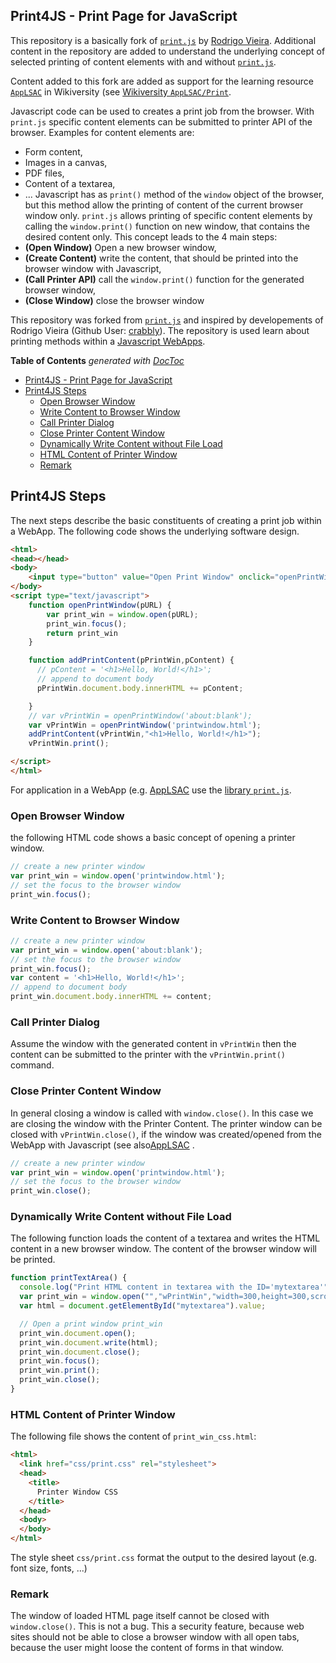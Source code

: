 
## Print4JS - Print Page for JavaScript
This repository is a basically fork of [`print.js`](https://github.com/crabbly/Print.js) by [Rodrigo Vieira](https://github.com/crabbly). Additional content in the repository are added to understand the underlying concept of selected printing of content elements with and without [`print.js`](https://github.com/crabbly/Print.js).


Content added to this fork are added as support for the learning resource [`AppLSAC`](https://en.wikiversity.org/wiki/AppLSAC) in Wikiversity  (see [Wikiversity `AppLSAC/Print`](https://en.wikiversity.org/wiki/AppLSAC/Print).  

Javascript code can be used to creates a print job from the browser. With `print.js` specific content elements  can be submitted to printer API of the browser. Examples for content elements are:
* Form content,
* Images in a canvas,
* PDF files,
* Content of a textarea,
* ...
Javascript has as `print()` method of the `window` object of the browser, but this method allow the printing of content of the current browser window only. `print.js` allows printing of specific content elements by calling the `window.print()` function on new window, that contains the desired content only. This concept leads to the 4 main steps:
* **(Open Window)** Open a new browser window,
* **(Create Content)** write the content, that should be printed into the browser window with Javascript,
* **(Call Printer API)** call the `window.print()` function for the generated browser window,
* **(Close Window)** close the browser window

This repository was forked from [`print.js`](https://github.com/crabbly/Print.js) and inspired by developements of Rodrigo Vieira (Github User: [crabbly](https://github.com/crabbly)). The repository is used learn about printing methods within a [Javascript  WebApps](https://en.wikiversity.org/wiki/AppLSAC/Print).

<!-- START doctoc generated TOC please keep comment here to allow auto update -->
<!-- DON'T EDIT THIS SECTION, INSTEAD RE-RUN doctoc TO UPDATE -->
**Table of Contents**  *generated with [DocToc](https://github.com/thlorenz/doctoc)*

- [Print4JS - Print Page for JavaScript](#print4js---print-page-for-javascript)
- [Print4JS Steps](#print4js-steps)
  - [Open Browser Window](#open-browser-window)
  - [Write Content to Browser Window](#write-content-to-browser-window)
  - [Call Printer Dialog](#call-printer-dialog)
  - [Close Printer Content Window](#close-printer-content-window)
  - [Dynamically Write Content without File Load](#dynamically-write-content-without-file-load)
  - [HTML Content of Printer Window](#html-content-of-printer-window)
  - [Remark](#remark)

<!-- END doctoc generated TOC please keep comment here to allow auto update -->


## Print4JS Steps
The next steps describe the basic constituents of creating a print job within a WebApp. The following code shows the underlying software design.
```html
<html>
<head></head>
<body>
    <input type="button" value="Open Print Window" onclick="openPrintWindow()" />
</body>
<script type="text/javascript">
    function openPrintWindow(pURL) {
        var print_win = window.open(pURL);
        print_win.focus();
        return print_win
    }

    function addPrintContent(pPrintWin,pContent) {
      // pContent = '<h1>Hello, World!</h1>';
      // append to document body
      pPrintWin.document.body.innerHTML += pContent;

    }
    // var vPrintWin = openPrintWindow('about:blank');
    var vPrintWin = openPrintWindow('printwindow.html');
    addPrintContent(vPrintWin,"<h1>Hello, World!</h1>");
    vPrintWin.print();

</script>
</html>
```
For application in a WebApp (e.g. [AppLSAC](https://en.wikiversity.org/wiki/AppLSAC/Print) use the [library `print.js`](https://github.com/niebert/print4js/blob/master/dist/print.js).

### Open Browser Window
the following HTML code shows a basic concept of opening a printer window.
```javascript
// create a new printer window
var print_win = window.open('printwindow.html');
// set the focus to the browser window
print_win.focus();
```
### Write Content to Browser Window
```javascript
// create a new printer window
var print_win = window.open('about:blank');
// set the focus to the browser window
print_win.focus();
var content = '<h1>Hello, World!</h1>';
// append to document body
print_win.document.body.innerHTML += content;

```

### Call Printer Dialog
Assume the window with the generated content in `vPrintWin` then the content can be submitted to the printer with the `vPrintWin.print()` command.


### Close Printer Content Window
In general closing a window is called with `window.close()`. In this case we are closing the window with the Printer Content. The printer window can be closed with `vPrintWin.close()`, if the window was created/opened from the WebApp with Javascript (see also[AppLSAC](https://en.wikiversity.org/wiki/AppLSAC) .
```javascript
// create a new printer window
var print_win = window.open('printwindow.html');
// set the focus to the browser window
print_win.close();
```

### Dynamically Write Content without File Load
The following function loads the content of a textarea and writes the HTML content in a new browser window. The content of the browser window will be printed.
```javascript
function printTextArea() {
  console.log("Print HTML content in textarea with the ID='mytextarea'");
  var print_win = window.open("","wPrintWin","width=300,height=300,scrollbars=1,resizable=1");
  var html = document.getElementById("mytextarea").value;

  // Open a print window print_win
  print_win.document.open();
  print_win.document.write(html);
  print_win.document.close();
  print_win.focus();
  print_win.print();
  print_win.close();
}
```


### HTML Content of Printer Window
The following file shows the content of `print_win_css.html`:
```html
<html>
  <link href="css/print.css" rel="stylesheet">
  <head>
    <title>
      Printer Window CSS
    </title>
  </head>
  <body>
  </body>
</html>
```
The style sheet `css/print.css` format the output to the desired layout (e.g. font size, fonts, ...)

### Remark
The window of loaded HTML page itself cannot be closed with `window.close()`. This is not a bug. This a security feature, because web sites should not be able to close a browser window with all open tabs, because the user might loose the content of forms in that window.
